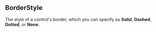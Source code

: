 ## BorderStyle ##
The style of a control's border, which you can specify as **Solid**, **Dashed**, **Dotted**, or **None**.
